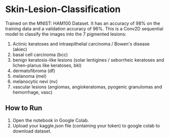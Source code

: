# Skin-Lesion-Classification
Trained on the MNIST: HAM100 Dataset. It has an accuracy of 98% on the training data and a validation accuracy of 96%. 
This is a Conv2D sequential model to classify the images into the 7 pigmented lesions:
1. Actinic keratoses and intraepithelial carcinoma / Bowen's disease (akiec)
2. basal cell carcinoma (bcc)
3. benign keratosis-like lesions (solar lentigines / seborrheic keratoses and lichen-planus like keratoses, bkl)
4. dermatofibroma (df)
5. melanoma (mel)
6. melanocytic nevi (nv)
7. vascular lesions (angiomas, angiokeratomas, pyogenic granulomas and hemorrhage, vasc)

## How to Run
1. Open the notebook in Google Colab. 
2. Upload your kaggle.json file (containing your token) to google colab to download dataset.
